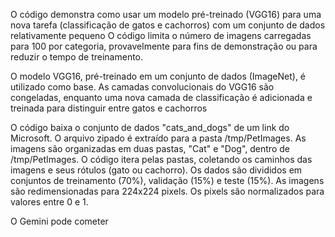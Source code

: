O código demonstra como usar um modelo pré-treinado (VGG16) para uma nova tarefa (classificação de gatos e cachorros) com um conjunto de dados relativamente pequeno
O código limita o número de imagens carregadas para 100 por categoria, provavelmente para fins de demonstração ou para reduzir o tempo de treinamento.

O modelo VGG16, pré-treinado em um conjunto de dados (ImageNet), é utilizado como base. As camadas convolucionais do VGG16 são congeladas, enquanto uma nova camada de classificação é adicionada e treinada para distinguir entre gatos e cachorros

O código baixa o conjunto de dados "cats_and_dogs" de um link do Microsoft.
O arquivo zipado é extraído para a pasta /tmp/PetImages.
As imagens são organizadas em duas pastas, "Cat" e "Dog", dentro de /tmp/PetImages.
O código itera pelas pastas, coletando os caminhos das imagens e seus rótulos (gato ou cachorro).
Os dados são divididos em conjuntos de treinamento (70%), validação (15%) e teste (15%).
As imagens são redimensionadas para 224x224 pixels.
Os pixels são normalizados para valores entre 0 e 1.








O Gemini pode cometer

